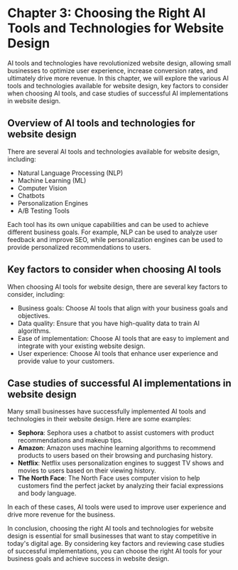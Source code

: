 Chapter 3: Choosing the Right AI Tools and Technologies for Website Design
==========================================================================

AI tools and technologies have revolutionized website design, allowing small businesses to optimize user experience, increase conversion rates, and ultimately drive more revenue. In this chapter, we will explore the various AI tools and technologies available for website design, key factors to consider when choosing AI tools, and case studies of successful AI implementations in website design.

Overview of AI tools and technologies for website design
--------------------------------------------------------

There are several AI tools and technologies available for website design, including:

* Natural Language Processing (NLP)
* Machine Learning (ML)
* Computer Vision
* Chatbots
* Personalization Engines
* A/B Testing Tools

Each tool has its own unique capabilities and can be used to achieve different business goals. For example, NLP can be used to analyze user feedback and improve SEO, while personalization engines can be used to provide personalized recommendations to users.

Key factors to consider when choosing AI tools
----------------------------------------------

When choosing AI tools for website design, there are several key factors to consider, including:

* Business goals: Choose AI tools that align with your business goals and objectives.
* Data quality: Ensure that you have high-quality data to train AI algorithms.
* Ease of implementation: Choose AI tools that are easy to implement and integrate with your existing website design.
* User experience: Choose AI tools that enhance user experience and provide value to your customers.

Case studies of successful AI implementations in website design
---------------------------------------------------------------

Many small businesses have successfully implemented AI tools and technologies in their website design. Here are some examples:

* **Sephora**: Sephora uses a chatbot to assist customers with product recommendations and makeup tips.
* **Amazon**: Amazon uses machine learning algorithms to recommend products to users based on their browsing and purchasing history.
* **Netflix**: Netflix uses personalization engines to suggest TV shows and movies to users based on their viewing history.
* **The North Face**: The North Face uses computer vision to help customers find the perfect jacket by analyzing their facial expressions and body language.

In each of these cases, AI tools were used to improve user experience and drive more revenue for the business.

In conclusion, choosing the right AI tools and technologies for website design is essential for small businesses that want to stay competitive in today's digital age. By considering key factors and reviewing case studies of successful implementations, you can choose the right AI tools for your business goals and achieve success in website design.
